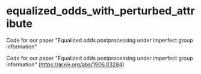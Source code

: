 # equalized_odds_with_perturbed_attribute
Code for our paper "Equalized odds postprocessing under imperfect group information"

Code for our paper "Equalized odds postprocessing under imperfect group information" (https://arxiv.org/abs/1906.03284)
